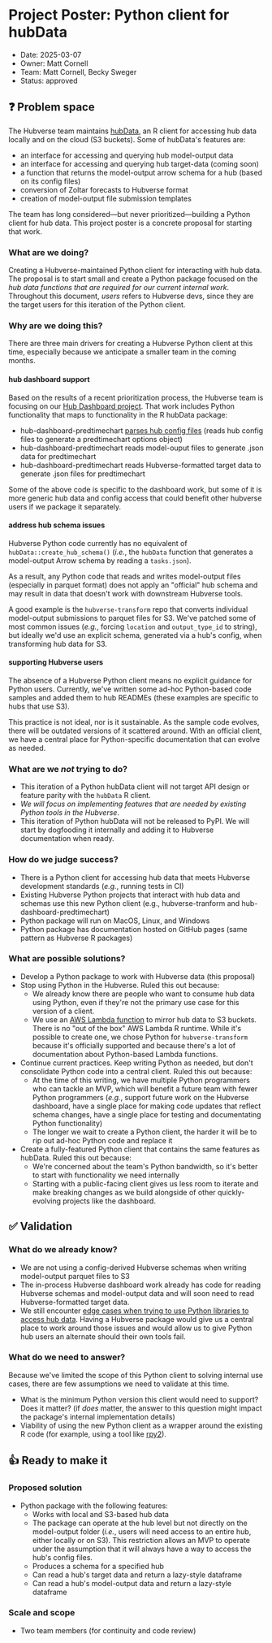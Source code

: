 # Project Poster: Python client for hubData

- Date: 2025-03-07
- Owner: Matt Cornell
- Team: Matt Cornell, Becky Sweger
- Status: approved

## ❓ Problem space

The Hubverse team maintains [hubData](https://hubverse-org.github.io/hubData/index.html), an R client for accessing hub
data locally and on the cloud (S3 buckets). Some of hubData's features are:

- an interface for accessing and querying hub model-output data
- an interface for accessing and querying hub target-data (coming soon)
- a function that returns the model-output arrow schema for a hub (based on its config files)
- conversion of Zoltar forecasts to Hubverse format
- creation of model-output file submission templates

The team has long considered—but never prioritized—building a Python client for hub data. This project poster is a
concrete proposal for starting that work.

### What are we doing?

Creating a Hubverse-maintained Python client for interacting with hub data. The proposal is to start small and create
a Python package focused on the *hub data functions that are required for our current internal work*. Throughout this
document, *users* refers to Hubverse devs, since they are the target users for this iteration of the Python
client.

### Why are we doing this?

There are three main drivers for creating a Hubverse Python client at this time, especially because we anticipate
a smaller team in the coming months.

#### hub dashboard support

Based on the results of a recent prioritization process, the Hubverse team is focusing on our
[Hub Dashboard project](https://github.com/reichlab/decisions/blob/main/project-posters/hub-dashboard/hub-dashboard.md).
That work includes Python functionality that maps to functionality in the R hubData package:

- hub-dashboard-predtimechart
  [parses hub config files](https://github.com/hubverse-org/hub-dashboard-predtimechart/blob/main/src/hub_predtimechart/hub_config.py#L15)
  (reads hub config files to generate a predtimechart options object)
- hub-dashboard-predtimechart reads model-ouput files to generate .json data for predtimechart
- hub-dashboard-predtimechart reads Hubverse-formatted target data to generate .json files for predtimechart

Some of the above code is specific to the dashboard work, but some of it is more generic hub data and config access
that could benefit other hubverse users if we package it separately.

#### address hub schema issues

Hubverse Python code currently has no equivalent of `hubData::create_hub_schema()` (*i.e.*, the `hubData` function that
generates a model-output Arrow schema by reading a `tasks.json`).

As a result, any Python code that reads and writes model-output files (especially in parquet format) does not apply an
"official" hub schema and may result in data that doesn't work with downstream Hubverse tools.

A good example is the `hubverse-transform` repo that converts individual model-output submissions to parquet files for
S3. We've patched some of most common issues (*e.g.*, forcing `location` and `output_type_id` to string), but ideally
we'd use an explicit schema, generated via a hub's config, when transforming hub data for S3.

#### supporting Hubverse users

The absence of a Hubverse Python client means no explicit guidance for Python users. Currently, we've written some
ad-hoc Python-based code samples and added them to hub READMEs (these examples are specific to hubs that use S3).

This practice is not ideal, nor is it sustainable. As the sample code evolves, there will be outdated versions of it scattered around. With an official client, we
  have a central place for Python-specific documentation that can evolve as needed.

### What are we *not* trying to do?

- This iteration of a Python hubData client will not target API design or feature parity with the `hubData` R client.
- *We will focus on implementing features that are needed by existing Python tools in the Hubverse*.
- This iteration of Python hubData will not be released to PyPI. We will start by dogfooding it internally and adding
  it to Hubverse documentation when ready.

### How do we judge success?

- There is a Python client for accessing hub data that meets Hubverse development standards (*e.g.*, running tests in CI)
- Existing Hubverse Python projects that interact with hub data and schemas use this new Python client
  (e.g., hubverse-tranform and hub-dashboard-predtimechart)
- Python package will run on MacOS, Linux, and Windows
- Python package has documentation hosted on GitHub pages (same pattern as Hubverse R packages)

### What are possible solutions?

- Develop a Python package to work with Hubverse data (this proposal)
- Stop using Python in the Hubverse. Ruled this out because:
    - We already know there are people who want to consume hub data using Python, even if they're not the primary
      use case for this version of a client.
    - We use an [AWS Lambda function](https://aws.amazon.com/lambda/) to mirror hub data to S3 buckets. There is no
      "out of the box" AWS Lambda R runtime. While it's possible to create one, we chose Python for `hubverse-transform`
      because it's officially supported and because there's a lot of documentation about Python-based Lambda functions.
- Continue current practices. Keep writing Python as needed, but don't consolidate Python code into a central client.
  Ruled this out because:
    - At the time of this writing, we have multiple Python programmers who can tackle an MVP, which will benefit
      a future team with fewer Python programmers (*e.g.*, support future work on the Hubverse dashboard, have a single
      place for making code updates that reflect schema changes, have a single place for testing and documentating
      Python functionality)
    - The longer we wait to create a Python client, the harder it will be to rip out ad-hoc Python code and replace it
- Create a fully-featured Python client that contains the same features as hubData. Ruled this out because:
    - We're concerned about the team's Python bandwidth, so it's better to start with functionality we need internally
    - Starting with a public-facing client gives us less room to iterate and make breaking changes as we build
      alongside of other quickly-evolving projects like the dashboard.

## ✅ Validation

### What do we already know?

- We are not using a config-derived Hubverse schemas when writing model-output parquet files to S3
- The in-process Hubverse dashboard work already has code for reading Hubverse schemas and model-output data and will
  soon need to read Hubverse-formatted target data.
- We still encounter [edge cases when trying to use Python libraries to access hub data](https://github.com/hubverse-org/hubverse-infrastructure/issues/72).
  Having a Hubverse package would give us a central place to work around those issues and would allow us to give Python
  hub users an alternate should their own tools fail.

### What do we need to answer?

Because we've limited the scope of this Python client to solving internal use cases, there are few assumptions we need
to validate at this time.

- What is the minimum Python version this client would need to support? Does it matter? (if *does* matter, the answer
  to this question might impact the package's internal implementation details)
- Viability of using the new Python client as a wrapper around the existing R code (for example,
  using a tool like [rpy2](https://github.com/rpy2/rpy2)).

## 👍 Ready to make it

### Proposed solution

- Python package with the following features:
    - Works with local and S3-based hub data
    - The package can operate at the hub level but not directly on the model-output folder (*i.e.*, users will
      need access to an entire hub, either locally or on S3). This restriction allows an MVP to operate under
	  the assumption that it will always have a way to access the hub's config files.
    - Produces a schema for a specified hub
    - Can read a hub's target data and return a lazy-style dataframe
    - Can read a hub's model-output data and return a lazy-style dataframe

### Scale and scope

- Two team members (for continuity and code review)
